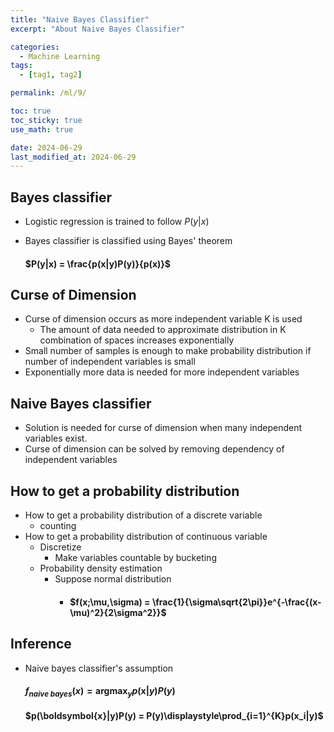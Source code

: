 ```yaml
---
title: "Naive Bayes Classifier"
excerpt: "About Naive Bayes Classifier"

categories:
  - Machine Learning
tags:
  - [tag1, tag2]

permalink: /ml/9/

toc: true
toc_sticky: true
use_math: true

date: 2024-06-29
last_modified_at: 2024-06-29
---
```


## Bayes classifier
- Logistic regression is trained to follow $P(y|x)$
- Bayes classifier is classified using Bayes' theorem

  #### $P(y|x) = \frac{p(x|y)P(y)}{p(x)}$

## Curse of Dimension
- Curse of dimension occurs as more independent variable K is used
  - The amount of data needed to approximate distribution in K combination of spaces increases exponentially
- Small number of samples is enough to make probability distribution if number of independent variables is small
- Exponentially more data is needed for more independent variables

## Naive Bayes classifier
- Solution is needed for curse of dimension when many independent variables exist.
- Curse of dimension can be solved by removing dependency of independent variables

## How to get a probability distribution
- How to get a probability distribution of a discrete variable
  - counting
- How to get a probability distribution of continuous variable
  - Discretize
    - Make variables countable by bucketing
  - Probability density estimation
    - Suppose normal distribution
      - #### $f(x;\mu,\sigma) = \frac{1}{\sigma\sqrt{2\pi}}e^{-\frac{(x-\mu)^2}{2\sigma^2}}$

## Inference
- Naive bayes classifier's assumption
  #### $f_{naive\ bayes}(x) = \displaystyle\operatorname*{argmax}_{y}p(\boldsymbol{x}|y)P(y)$
  #### $p(\boldsymbol{x}|y)P(y) = P(y)\displaystyle\prod_{i=1}^{K}p(x_i|y)$